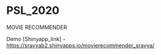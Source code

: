 # PSL_2020

MOVIE RECOMMENDER

Demo [Shinyapp_link] - https://sravyab2.shinyapps.io/movierecommender_sravya/
